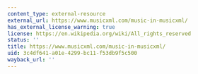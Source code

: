 ```yaml
---
content_type: external-resource
external_url: https://www.musicxml.com/music-in-musicxml/
has_external_license_warning: true
license: https://en.wikipedia.org/wiki/All_rights_reserved
status: ''
title: https://www.musicxml.com/music-in-musicxml/
uid: 3c4df641-a01e-4299-bc11-f53db9f5c500
wayback_url: ''
---
```


